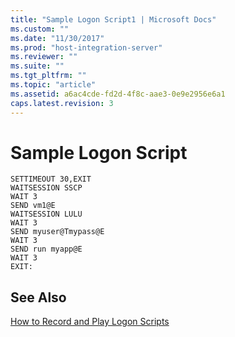 ```yaml
---
title: "Sample Logon Script1 | Microsoft Docs"
ms.custom: ""
ms.date: "11/30/2017"
ms.prod: "host-integration-server"
ms.reviewer: ""
ms.suite: ""
ms.tgt_pltfrm: ""
ms.topic: "article"
ms.assetid: a6ac4cde-fd2d-4f8c-aae3-0e9e2956e6a1
caps.latest.revision: 3
---
```

# Sample Logon Script
```  
SETTIMEOUT 30,EXIT  
WAITSESSION SSCP  
WAIT 3  
SEND vm1@E  
WAITSESSION LULU  
WAIT 3  
SEND myuser@Tmypass@E  
WAIT 3  
SEND run myapp@E  
WAIT 3  
EXIT:  
```  
  
## See Also  
 [How to Record and Play Logon Scripts](../core/how-to-record-and-play-logon-scripts1.md)